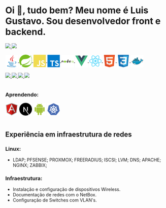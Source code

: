 # Oi 👋, tudo bem? Meu nome é Luis Gustavo. Sou desenvolvedor front e backend.

<div>
  <a href="https://github.com/luis-gustavo-sales-dev">
  <img height="180" src="https://github-readme-stats.vercel.app/api?username=luis-gustavo-sales-dev&show_icons=true&theme=dracula">
  <img height="180" src="https://github-readme-stats.vercel.app/api/top-langs/?username=luis-gustavo-sales-dev&layout=compact&theme=dracula">
</div>

<br>
  
<div>
    <img align="center" alt="java" height="40" src="https://raw.githubusercontent.com/devicons/devicon/master/icons/java/java-original.svg" style="max-width: 100%;">
    <img align="center" alt="spring" height="40" src="https://raw.githubusercontent.com/devicons/devicon/master/icons/spring/spring-original.svg" style="max-width: 100%;">
    <img align="center" alt="Rafa-Js" height="40" src="https://raw.githubusercontent.com/devicons/devicon/master/icons/javascript/javascript-plain.svg" style="max-width: 100%;">
    <img align="center" alt="Rafa-Ts" height="40" src="https://raw.githubusercontent.com/devicons/devicon/master/icons/typescript/typescript-plain.svg" style="max-width: 100%;">
    <img align="center" alt="Rafa-Ts" height="40" src="https://raw.githubusercontent.com/devicons/devicon/master/icons/nodejs/nodejs-original-wordmark.svg" style="max-width: 100%;">
    <img align="center" alt="vue" height="40" src="https://raw.githubusercontent.com/devicons/devicon/master/icons/vuejs/vuejs-original.svg" style="max-width: 100%;">
    <img align="center" alt="Rafa-React" height="40" src="https://raw.githubusercontent.com/devicons/devicon/master/icons/react/react-original.svg" style="max-width: 100%;">
    <img align="center" alt="Rafa-HTML" height="40" src="https://raw.githubusercontent.com/devicons/devicon/master/icons/html5/html5-original.svg" style="max-width: 100%;">
    <img align="center" alt="Rafa-CSS" height="40" src="https://raw.githubusercontent.com/devicons/devicon/master/icons/css3/css3-original.svg" style="max-width: 100%;">
    <img align="center" alt="Rafa-CSS" height="40" src="https://raw.githubusercontent.com/devicons/devicon/master/icons/docker/docker-original.svg" style="max-width: 100%;">
  
</div>
  
<br>
  
<div>
  <a href="https://www.youtube.com/channel/UC_-uuuZbY0AAt9CViNzvc-Q" rel="nofollow">
    <img src="https://camo.githubusercontent.com/d79c5549652f9c7690992eb49571d216a70a480681561cbd93bfbfc77c491e54/68747470733a2f2f696d672e736869656c64732e696f2f62616467652f596f75547562652d4646303030303f7374796c653d666f722d7468652d6261646765266c6f676f3d796f7574756265266c6f676f436f6c6f723d7768697465" data-canonical-src="https://img.shields.io/badge/YouTube-FF0000?style=for-the-badge&amp;logo=youtube&amp;logoColor=white" style="max-width: 100%;">
  </a>
  <a href="https://www.instagram.com/luis.gustavo.sales.dev" rel="nofollow">
    <img src="https://camo.githubusercontent.com/acaa286597b43c96dc02b69b90de15a65c52063e31835b763a061cc815f64bac/68747470733a2f2f696d672e736869656c64732e696f2f62616467652f2d496e7374616772616d2d2532334534343035463f7374796c653d666f722d7468652d6261646765266c6f676f3d696e7374616772616d266c6f676f436f6c6f723d7768697465" data-canonical-src="https://img.shields.io/badge/-Instagram-%23E4405F?style=for-the-badge&amp;logo=instagram&amp;logoColor=white" style="max-width: 100%;">
  </a>
  <a href="https://www.linkedin.com/in/luis-gustavo-sales-de-souza-fran%C3%A7a-7a8098226/" rel="nofollow">
    <img src="https://camo.githubusercontent.com/c00f87aeebbec37f3ee0857cc4c20b21fefde8a96caf4744383ebfe44a47fe3f/68747470733a2f2f696d672e736869656c64732e696f2f62616467652f2d4c696e6b6564496e2d2532333030373742353f7374796c653d666f722d7468652d6261646765266c6f676f3d6c696e6b6564696e266c6f676f436f6c6f723d7768697465" data-canonical-src="https://img.shields.io/badge/-LinkedIn-%230077B5?style=for-the-badge&amp;logo=linkedin&amp;logoColor=white" style="max-width: 100%;">   </a>
  <a href="mailto:luisgssf@gmail.com">
    <img src="https://camo.githubusercontent.com/927d6b3961fa048ff7303daf291cb5869dfa25018997cf8c1373c2f6a85b1458/68747470733a2f2f696d672e736869656c64732e696f2f62616467652f2d476d61696c2d2532333333333f7374796c653d666f722d7468652d6261646765266c6f676f3d676d61696c266c6f676f436f6c6f723d7768697465" data-canonical-src="https://img.shields.io/badge/-Gmail-%23333?style=for-the-badge&amp;logo=gmail&amp;logoColor=white" style="max-width: 100%;">
  </a>
</div>
  
<br>
  
### Aprendendo:
  
<div>
  <img align="center" alt="Rafa-CSS" height="40" src="https://raw.githubusercontent.com/devicons/devicon/master/icons/angularjs/angularjs-original.svg" style="max-width: 100%;">
  <img align="center" alt="Rafa-CSS" height="40" src="https://raw.githubusercontent.com/devicons/devicon/master/icons/nextjs/nextjs-original.svg" style="max-width: 100%;">
  <img align="center" alt="Rafa-CSS" height="40" src="https://github.com/devicons/devicon/blob/master/icons/android/android-original.svg" style="max-width: 100%;">
  <img align="center" alt="Rafa-CSS" height="40" src="https://raw.githubusercontent.com/devicons/devicon/master/icons/kubernetes/kubernetes-plain.svg" style="max-width: 100%;">
</div>
<br>
  
  

  
## Experiência em infraestrutura de redes

### Linux:
  
  - LDAP; PFSENSE; PROXMOX; FREERADIUS; ISCSI; LVM; DNS; APACHE; NGINX; ZABBIX;
  
### Infraestrutura:
  
  - Instalação e configuração de dispositivos Wireless.
  - Documentação de redes com o NetBox.
  - Configuração de Switches com VLAN's.
